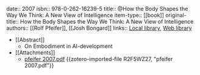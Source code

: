 date:: 2007
isbn:: 978-0-262-16239-5
title:: @How the Body Shapes the Way We Think: A New View of Intelligence
item-type:: [[book]]
original-title:: How the Body Shapes the Way We Think: A New View of Intelligence
authors:: [[Rolf Pfeifer]], [[Josh Bongard]]
links:: [Local library](zotero://select/groups/2386895/items/PNV8XSCT), [Web library](https://www.zotero.org/groups/2386895/items/PNV8XSCT)

- [[Abstract]]
	- On Embodiment in AI-development
- [[Attachments]]
	- [pfeifer 2007.pdf](zotero://select/groups/2386895/items/R2F5WZ27) {{zotero-imported-file R2F5WZ27, "pfeifer 2007.pdf"}}